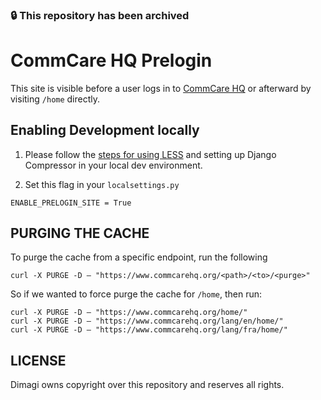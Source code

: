 ### :lock: This repository has been archived

# CommCare HQ Prelogin

This site is visible before a user logs in to [CommCare HQ](http://www.commcarehq.org/home/)
or afterward by visiting `/home` directly.

## Enabling Development locally

1) Please follow the [steps for using LESS](https://github.com/dimagi/commcare-hq#using-less-3-options) and setting up Django Compressor in your local dev environment.

2) Set this flag in your `localsettings.py`

```
ENABLE_PRELOGIN_SITE = True
```

## PURGING THE CACHE

To purge the cache from a specific endpoint, run the following

```
curl -X PURGE -D – "https://www.commcarehq.org/<path>/<to>/<purge>"
```

So if we wanted to force purge the cache for `/home`, then run:

```
curl -X PURGE -D – "https://www.commcarehq.org/home/"
curl -X PURGE -D – "https://www.commcarehq.org/lang/en/home/"
curl -X PURGE -D – "https://www.commcarehq.org/lang/fra/home/"
```

## LICENSE

Dimagi owns copyright over this repository and reserves all rights.

